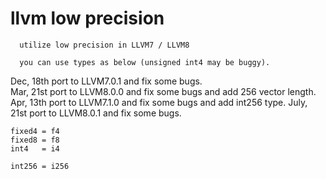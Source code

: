 # llvm low precision
```
  utilize low precision in LLVM7 / LLVM8

  you can use types as below (unsigned int4 may be buggy).
```

Dec,  18th port to LLVM7.0.1 and fix some bugs.  
Mar,  21st port to LLVM8.0.0 and fix some bugs and add 256 vector length.  
Apr,  13th port to LLVM7.1.0 and fix some bugs and add int256 type. 
July, 21st port to LLVM8.0.1 and fix some bugs.

`fixed4 = f4`  
`fixed8 = f8`  
`int4   = i4`

`int256 = i256`
